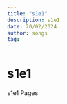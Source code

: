 ```yaml
---
title: "s1e1"
description: s1e1
date: 20/02/2024
author: songs
tag:
---
```


# s1e1

s1e1 Pages